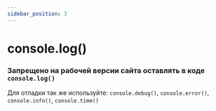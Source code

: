 ```yaml
---
sidebar_position: 3
---
```

# console.log()

### Запрещено на рабочей версии сайта оставлять в коде ```console.log()```

Для отладки так же используйте: ```console.debug()```, ```console.error()```, ```console.info()```, ```console.time()```